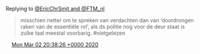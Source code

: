 Replying to [@EricChrSmit and @FTM\_nl](https://twitter.com/@EricChrSmit/status/1234358498944782336)

> misschien netter om te spreken van verdachten dan van ‘doordrongen raken van de essentiële rol’, als ds politie nog voor de deur staat is zulke taal meestal voorbarig\. \#nietgelezen

<img src="../../media/tweet.ico" width="12" /> [Mon Mar 02 20:38:26 +0000 2020](https://twitter.com/DromerDenker/status/1234578837960302594)